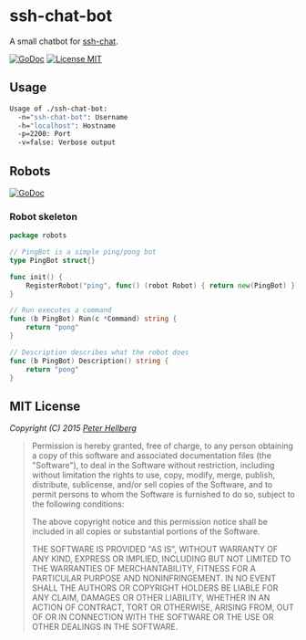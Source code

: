 # ssh-chat-bot

A small chatbot for [ssh-chat](https://github.com/shazow/ssh-chat).

[![GoDoc](https://img.shields.io/badge/godoc-reference-blue.svg?style=flat)](https://godoc.org/github.com/peterhellberg/ssh-chat-bot)
[![License MIT](https://img.shields.io/badge/license-MIT-lightgrey.svg?style=flat)](https://github.com/peterhellberg/ssh-chat-bot#mit-license)

## Usage

```bash
Usage of ./ssh-chat-bot:
  -n="ssh-chat-bot": Username
  -h="localhost": Hostname
  -p=2200: Port
  -v=false: Verbose output
```

## Robots

[![GoDoc](https://img.shields.io/badge/godoc-reference-blue.svg?style=flat)](https://godoc.org/github.com/peterhellberg/ssh-chat-bot/robots)

### Robot skeleton

```go
package robots

// PingBot is a simple ping/pong bot
type PingBot struct{}

func init() {
	RegisterRobot("ping", func() (robot Robot) { return new(PingBot) })
}

// Run executes a command
func (b PingBot) Run(c *Command) string {
	return "pong"
}

// Description describes what the robot does
func (b PingBot) Description() string {
	return "pong"
}

```

## MIT License

*Copyright (C) 2015 [Peter Hellberg](http://c7.se/)*

> Permission is hereby granted, free of charge, to any person obtaining
> a copy of this software and associated documentation files (the "Software"),
> to deal in the Software without restriction, including without limitation
> the rights to use, copy, modify, merge, publish, distribute, sublicense,
> and/or sell copies of the Software, and to permit persons to whom the
> Software is furnished to do so, subject to the following conditions:
>
> The above copyright notice and this permission notice shall be included
> in all copies or substantial portions of the Software.
>
> THE SOFTWARE IS PROVIDED "AS IS", WITHOUT WARRANTY OF ANY KIND,
> EXPRESS OR IMPLIED, INCLUDING BUT NOT LIMITED TO THE WARRANTIES
> OF MERCHANTABILITY, FITNESS FOR A PARTICULAR PURPOSE AND NONINFRINGEMENT.
> IN NO EVENT SHALL THE AUTHORS OR COPYRIGHT HOLDERS BE LIABLE FOR ANY CLAIM,
> DAMAGES OR OTHER LIABILITY, WHETHER IN AN ACTION OF CONTRACT,
> TORT OR OTHERWISE, ARISING FROM, OUT OF OR IN CONNECTION WITH THE SOFTWARE
> OR THE USE OR OTHER DEALINGS IN THE SOFTWARE.
